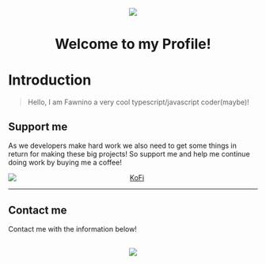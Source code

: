 <br />
	<p>
		<h2 align="center" ><img src="https://streamsentials.com/wp-content/uploads/2022/06/EZ-emote.png"/h2>
	</p>
</div>

<h1 align="center">Welcome to my Profile! </h1>

# Introduction

> Hello, I am Fawnino a very cool typescript/javascript coder(maybe)!

## Support me

As we developers make hard work we also need to get some things in return for making these big projects!
So support me and help me continue doing work by buying me a coffee!

<a href="https://ko-fi.com/fawnino" align="middle" style="width: 100%;">
<img src="https://ko-fi.com/img/githubbutton_sm.svg" align="middle" style="display: block; margin: 0 auto;" alt="KoFi">
</a>

---

## Contact me

Contact me with the information below!

<h2 align="center"><img src="https://lanyard.cnrad.dev/api/851270917732171817"/h2>

